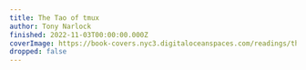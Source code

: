 ```yaml
---
title: The Tao of tmux
author: Tony Narlock
finished: 2022-11-03T00:00:00.000Z
coverImage: https://book-covers.nyc3.digitaloceanspaces.com/readings/the-tao-of-tmux-01.jpg
dropped: false
---
```


